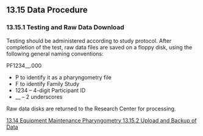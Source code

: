 ## 13.15 Data Procedure

### 13.15.1 Testing and Raw Data Download

Testing should be administered according to study protocol.  After completion of the test, raw data files are saved on a floppy disk, using the following general naming conventions:

PF1234__.000

* P to identify it as a pharyngometry file
* F to identify Family Study
* 1234 – 4-digit Participant ID
* __ – 2 underscores

Raw data disks are returned to the Research Center for processing.


<div class="center">
<div class="btn-group">
  <a href=":pages_path:/manuals/pharyngometry/13-14-equipment-maintenance.md" class="btn btn-default">
    <span class="glyphicon glyphicon-chevron-left"></span>
    13.14 Equipment Maintenance
  </a>

  <a href=":pages_path:/manuals/pharyngometry" class="btn btn-default">
    <span class="glyphicon glyphicon-chevron-up"></span>
    Pharyngometry
  </a>

  <a href=":pages_path:/manuals/pharyngometry/13-15-02-upload-backup-data.md" class="btn btn-success">
    13.15.2 Upload and Backup of Data
    <span class="glyphicon glyphicon-chevron-right"></span>
  </a>
</div>
</div>
